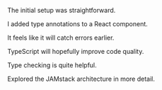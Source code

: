 The initial setup was straightforward.

I added type annotations to a React component.

It feels like it will catch errors earlier.

TypeScript will hopefully improve code quality.

Type checking is quite helpful.

Explored the JAMstack architecture in more detail.